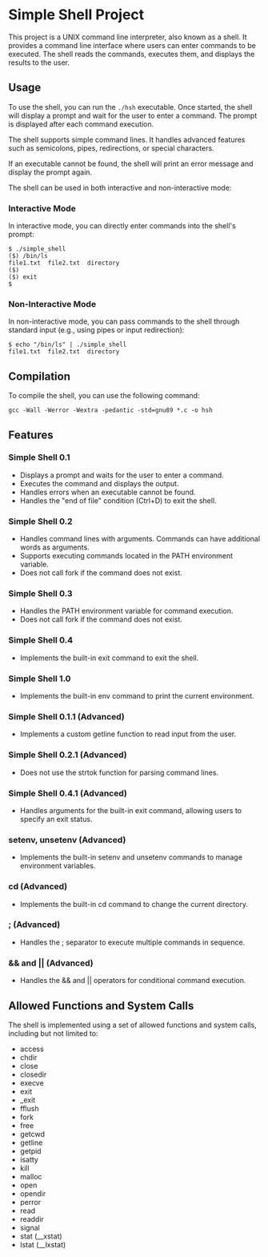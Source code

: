 # Simple Shell Project

This project is a UNIX command line interpreter, also known as a shell. It provides a command line interface where users can enter commands to be executed. The shell reads the commands, executes them, and displays the results to the user.

## Usage

To use the shell, you can run the `./hsh` executable. Once started, the shell will display a prompt and wait for the user to enter a command. The prompt is displayed after each command execution.

The shell supports simple command lines. It handles advanced features such as semicolons, pipes, redirections, or special characters.

If an executable cannot be found, the shell will print an error message and display the prompt again.

The shell can be used in both interactive and non-interactive mode:

### Interactive Mode

In interactive mode, you can directly enter commands into the shell's prompt:

```
$ ./simple_shell
($) /bin/ls
file1.txt  file2.txt  directory
($)
($) exit
$
```

### Non-Interactive Mode

In non-interactive mode, you can pass commands to the shell through standard input (e.g., using pipes or input redirection):

```
$ echo "/bin/ls" | ./simple_shell
file1.txt  file2.txt  directory
```

## Compilation

To compile the shell, you can use the following command:

```
gcc -Wall -Werror -Wextra -pedantic -std=gnu89 *.c -o hsh
```

## Features

### Simple Shell 0.1

- Displays a prompt and waits for the user to enter a command.
- Executes the command and displays the output.
- Handles errors when an executable cannot be found.
- Handles the "end of file" condition (Ctrl+D) to exit the shell.

### Simple Shell 0.2

- Handles command lines with arguments. Commands can have additional words as arguments.
- Supports executing commands located in the PATH environment variable.
- Does not call fork if the command does not exist.

### Simple Shell 0.3

- Handles the PATH environment variable for command execution.
- Does not call fork if the command does not exist.

### Simple Shell 0.4

- Implements the built-in exit command to exit the shell.

### Simple Shell 1.0

- Implements the built-in env command to print the current environment.

### Simple Shell 0.1.1 (Advanced)

- Implements a custom getline function to read input from the user.

### Simple Shell 0.2.1 (Advanced)

- Does not use the strtok function for parsing command lines.

### Simple Shell 0.4.1 (Advanced)

- Handles arguments for the built-in exit command, allowing users to specify an exit status.

### setenv, unsetenv (Advanced)

- Implements the built-in setenv and unsetenv commands to manage environment variables.

### cd (Advanced)

- Implements the built-in cd command to change the current directory.

### ; (Advanced)

- Handles the ; separator to execute multiple commands in sequence.

### && and || (Advanced)

- Handles the && and || operators for conditional command execution.

## Allowed Functions and System Calls

The shell is implemented using a set of allowed functions and system calls, including but not limited to:

- access
- chdir
- close
- closedir
- execve
- exit
- _exit
- fflush
- fork
- free
- getcwd
- getline
- getpid
- isatty
- kill
- malloc
- open
- opendir
- perror
- read
- readdir
- signal
- stat (__xstat)
- lstat (__lxstat)
